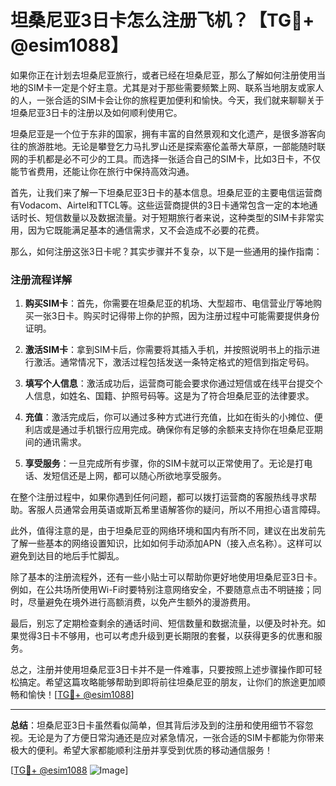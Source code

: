 # 坦桑尼亚3日卡怎么注册飞机？【TG💪+ @esim1088】

如果你正在计划去坦桑尼亚旅行，或者已经在坦桑尼亚，那么了解如何注册使用当地的SIM卡一定是个好主意。尤其是对于那些需要频繁上网、联系当地朋友或家人的人，一张合适的SIM卡会让你的旅程更加便利和愉快。今天，我们就来聊聊关于坦桑尼亚3日卡的注册以及如何顺利使用它。

坦桑尼亚是一个位于东非的国家，拥有丰富的自然景观和文化遗产，是很多游客向往的旅游胜地。无论是攀登乞力马扎罗山还是探索塞伦盖蒂大草原，一部能随时联网的手机都是必不可少的工具。而选择一张适合自己的SIM卡，比如3日卡，不仅能节省费用，还能让你在旅行中保持高效沟通。

首先，让我们来了解一下坦桑尼亚3日卡的基本信息。坦桑尼亚的主要电信运营商有Vodacom、Airtel和TTCL等。这些运营商提供的3日卡通常包含一定的本地通话时长、短信数量以及数据流量。对于短期旅行者来说，这种类型的SIM卡非常实用，因为它既能满足基本的通信需求，又不会造成不必要的花费。

那么，如何注册这张3日卡呢？其实步骤并不复杂，以下是一些通用的操作指南：

### 注册流程详解

1. **购买SIM卡**：首先，你需要在坦桑尼亚的机场、大型超市、电信营业厅等地购买一张3日卡。购买时记得带上你的护照，因为注册过程中可能需要提供身份证明。

2. **激活SIM卡**：拿到SIM卡后，你需要将其插入手机，并按照说明书上的指示进行激活。通常情况下，激活过程包括发送一条特定格式的短信到指定号码。

3. **填写个人信息**：激活成功后，运营商可能会要求你通过短信或在线平台提交个人信息，如姓名、国籍、护照号码等。这是为了符合坦桑尼亚的法律要求。

4. **充值**：激活完成后，你可以通过多种方式进行充值，比如在街头的小摊位、便利店或是通过手机银行应用完成。确保你有足够的余额来支持你在坦桑尼亚期间的通讯需求。

5. **享受服务**：一旦完成所有步骤，你的SIM卡就可以正常使用了。无论是打电话、发短信还是上网，都可以随心所欲地享受服务。

在整个注册过程中，如果你遇到任何问题，都可以拨打运营商的客服热线寻求帮助。客服人员通常会用英语或斯瓦希里语解答你的疑问，所以不用担心语言障碍。

此外，值得注意的是，由于坦桑尼亚的网络环境和国内有所不同，建议在出发前先了解一些基本的网络设置知识，比如如何手动添加APN（接入点名称）。这样可以避免到达目的地后手忙脚乱。

除了基本的注册流程外，还有一些小贴士可以帮助你更好地使用坦桑尼亚3日卡。例如，在公共场所使用Wi-Fi时要特别注意网络安全，不要随意点击不明链接；同时，尽量避免在境外进行高额消费，以免产生额外的漫游费用。

最后，别忘了定期检查剩余的通话时间、短信数量和数据流量，以便及时补充。如果觉得3日卡不够用，也可以考虑升级到更长期限的套餐，以获得更多的优惠和服务。

总之，注册并使用坦桑尼亚3日卡并不是一件难事，只要按照上述步骤操作即可轻松搞定。希望这篇攻略能够帮助到即将前往坦桑尼亚的朋友，让你们的旅途更加顺畅和愉快！[[TG💪+ @esim1088](https://t.me/s/esim1088)]

---

**总结**：坦桑尼亚3日卡虽然看似简单，但其背后涉及到的注册和使用细节不容忽视。无论是为了方便日常沟通还是应对紧急情况，一张合适的SIM卡都能为你带来极大的便利。希望大家都能顺利注册并享受到优质的移动通信服务！

[[TG💪+ @esim1088](https://t.me/s/esim1088) ![Image](https://i.postimg.cc/4NQfJmqS/Snipaste-2025-05-13-00-14-12.png)]